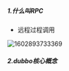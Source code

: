##### 1.什么叫RPC

- 远程过程调用

![1602893733369](C:\Users\14823\AppData\Roaming\Typora\typora-user-images\1602893733369.png)

##### 2.dubbo核心概念
